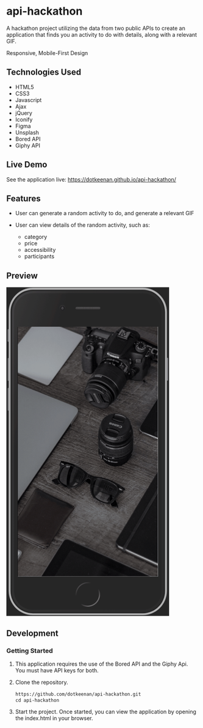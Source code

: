 # api-hackathon
A hackathon project utilizing the data from two public APIs to create an application that finds you an activity to do with details, along with a relevant GIF.

Responsive, Mobile-First Design

## Technologies Used
- HTML5
- CSS3
- Javascript
- Ajax
- jQuery
- Iconify
- Figma
- Unsplash
- Bored API
- Giphy API


## Live Demo

See the application live: https://dotkeenan.github.io/api-hackathon/

## Features

- User can generate a random activity to do, and generate a relevant GIF
- User can view details of the random activity, such as:

   - category
   - price
   - accessibility
   - participants

## Preview
![Time Unwaster](hackathon2-github-preview.gif)

## Development

### Getting Started

1.  This application requires the use of the Bored API and the Giphy Api.
    You must have API keys for both.

2.  Clone the repository.
    ```shell
    https://github.com/dotkeenan/api-hackathon.git
    cd api-hackathon
    ```
3.  Start the project.  Once started, you can view the application by opening the index.html in your browser.
